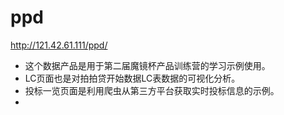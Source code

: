 # ppd
http://121.42.61.111/ppd/
<ul>
            <li>这个数据产品是用于第二届魔镜杯产品训练营的学习示例使用。</li>
            <li>LC页面也是对拍拍贷开始数据LC表数据的可视化分析。</li>
            <li>投标一览页面是利用爬虫从第三方平台获取实时投标信息的示例。</li>
            <li></li>
<br>

